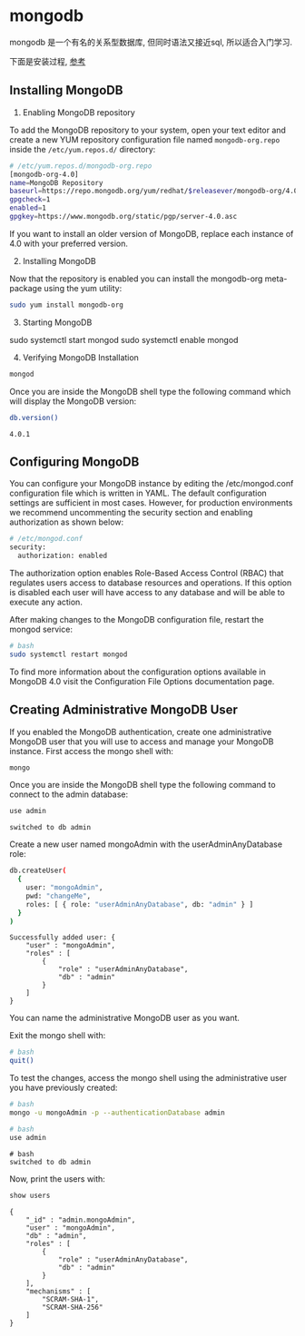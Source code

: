 <!--
Created: Mon Aug 26 2019 15:17:23 GMT+0800 (China Standard Time)
Modified: Mon Aug 26 2019 15:17:23 GMT+0800 (China Standard Time)
-->
# mongodb

mongodb 是一个有名的关系型数据库, 但同时语法又接近sql, 所以适合入门学习.

下面是安装过程, [参考](https://linuxize.com/post/how-to-install-mongodb-on-centos-7/)

## Installing MongoDB

1. Enabling MongoDB repository

To add the MongoDB repository to your system, open your text editor and create a new YUM repository configuration file named `mongodb-org.repo` inside the `/etc/yum.repos.d/` directory:

``` bash
# /etc/yum.repos.d/mongodb-org.repo
[mongodb-org-4.0]
name=MongoDB Repository
baseurl=https://repo.mongodb.org/yum/redhat/$releasever/mongodb-org/4.0/x86_64/
gpgcheck=1
enabled=1
gpgkey=https://www.mongodb.org/static/pgp/server-4.0.asc
```

If you want to install an older version of MongoDB, replace each instance of 4.0 with your preferred version.

2. Installing MongoDB

Now that the repository is enabled you can install the mongodb-org meta-package using the yum utility:

``` bash
sudo yum install mongodb-org
```

3. Starting MongoDB

sudo systemctl start mongod
sudo systemctl enable mongod

4. Verifying MongoDB Installation

``` bash
mongod
```

Once you are inside the MongoDB shell type the following command which will display the MongoDB version:

``` bash
db.version()
```

``` output
4.0.1
```

## Configuring MongoDB

You can configure your MongoDB instance by editing the /etc/mongod.conf configuration file which is written in YAML.
The default configuration settings are sufficient in most cases. However, for production environments we recommend uncommenting the security section and enabling authorization as shown below:

``` bash
# /etc/mongod.conf
security:
  authorization: enabled
```

The authorization option enables Role-Based Access Control (RBAC) that regulates users access to database resources and operations. If this option is disabled each user will have access to any database and will be able to execute any action.

After making changes to the MongoDB configuration file, restart the mongod service:

``` bash
# bash
sudo systemctl restart mongod
```

To find more information about the configuration options available in MongoDB 4.0 visit the Configuration File Options documentation page.

## Creating Administrative MongoDB User

If you enabled the MongoDB authentication, create one administrative MongoDB user that you will use to access and manage your MongoDB instance.
First access the mongo shell with:

``` bash
mongo
```

Once you are inside the MongoDB shell type the following command to connect to the admin database:

``` bash
use admin
```

``` output
switched to db admin
```

Create a new user named mongoAdmin with the userAdminAnyDatabase role:

``` bash
db.createUser(
  {
    user: "mongoAdmin", 
    pwd: "changeMe", 
    roles: [ { role: "userAdminAnyDatabase", db: "admin" } ]
  }
)
```

``` output
Successfully added user: {
	"user" : "mongoAdmin",
	"roles" : [
		{
			"role" : "userAdminAnyDatabase",
			"db" : "admin"
		}
	]
}
```

You can name the administrative MongoDB user as you want.

Exit the mongo shell with:

``` bash
# bash
quit()
```

To test the changes, access the mongo shell using the administrative user you have previously created:

``` bash
# bash
mongo -u mongoAdmin -p --authenticationDatabase admin
```

``` bash
# bash
use admin
```

``` output
# bash
switched to db admin
```

Now, print the users with:

``` bash
show users
```

``` output
{
	"_id" : "admin.mongoAdmin",
	"user" : "mongoAdmin",
	"db" : "admin",
	"roles" : [
		{
			"role" : "userAdminAnyDatabase",
			"db" : "admin"
		}
	],
	"mechanisms" : [
		"SCRAM-SHA-1",
		"SCRAM-SHA-256"
	]
}
```

